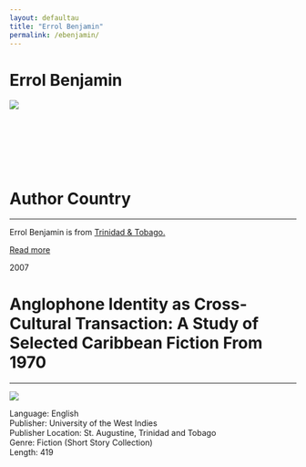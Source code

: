 ```yaml
---
layout: defaultau
title: "Errol Benjamin"
permalink: /ebenjamin/
---
```

<!-- partial:index.partial.html -->
<div class="content">
    <h1>Errol Benjamin</h1>
    <div class="quote">
        <div><img src="https://newsday.co.tt/wp-content/uploads/2021/08/14916914.jpg" class="logo"></div>
    </div>
    <div class="timeline">
        <div style="padding-bottom:100px;"></div>
        <div class="block">
            <div class="date right"><p class="right"></p></div>
            <div class="dot"></div>
            <div class="left first">
            <div class="author_country">
                <h1>Author Country</h1><hr>
          <div class="aclocation">  <p>Errol Benjamin is from <a href="{{ site.baseurl }}/3">Trinidad & Tobago.</a></p> </div>
              <div class="acreadmore">  <a href="" target="_blank">Read more</a> </div>
            </div>
            </div>
        </div>
        <div class="block">
            <div class="date left"><p class="left">2007</p></div>
            <div class="dot"></div>
            <div class="right">
                <h1>Anglophone Identity as Cross-Cultural Transaction: A Study of Selected Caribbean Fiction From 1970</h1><hr>
                <p><img src="https://uwispace.sta.uwi.edu/dspace/bitstream/handle/2139/358/ErrolBenjamin_AB.pdf.jpg?sequence=4&isAllowed=y"></p>
                <p>
                Language: English<br>
		Publisher: University of the West Indies<br>
		Publisher Location: St. Augustine, Trinidad and Tobago<br>
		Genre: Fiction (Short Story Collection)<br>
		Length: 419
                </p>
            </div>
        </div>
  <!-- partial -->
<script src='https://cdnjs.cloudflare.com/ajax/libs/jquery/3.1.1/jquery.min.js'></script><script  src="{{ site.baseurl }}/assets/js/authorscript.js"></script>